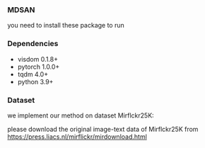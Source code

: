 ### MDSAN

you need to install these package to run

### Dependencies 
- visdom 0.1.8+
- pytorch 1.0.0+
- tqdm 4.0+
- python 3.9+

### Dataset
we implement our method on dataset Mirflckr25K:

please download the original image-text data of Mirflckr25K from https://press.liacs.nl/mirflickr/mirdownload.html
